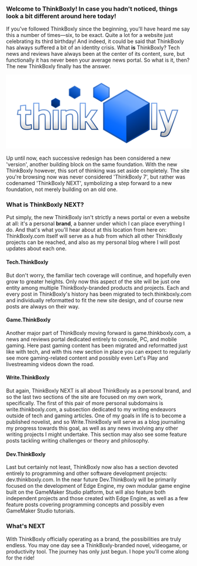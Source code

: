 <!--t Welcome to the New ThinkBoxly t-->
<!--tag 2015,archive,thinkboxly,updates tag-->
[<!--image /content/images/welcome-to-new-thinkboxly/next-screenshot-1024x512.png image-->
](LogoNEXT-1024x410.png)  

### Welcome to ThinkBoxly! In case you hadn't noticed, things look a bit different around here today!

  
If you've followed ThinkBoxly since the beginning, you'll have heard me say this a number of times—six, to be exact. Quite a lot for a website just celebrating its third birthday! And indeed, it could be said that ThinkBoxly has always suffered a bit of an identity crisis. What **is** ThinkBoxly? Tech news and reviews have always been at the center of its content, sure, but functionally it has never been your average news portal. So what is it, then? The new ThinkBoxly finally has the answer.  
  
[![](/content/images/welcome-to-new-thinkboxly/LogoNEXT-1024x410.png)](/content/images/welcome-to-new-thinkboxly/LogoNEXT-1024x410.png)  
  
Up until now, each successive redesign has been considered a new 'version', another building block on the same foundation. With the new ThinkBoxly however, this sort of thinking was set aside completely. The site you're browsing now was never considered 'ThinkBoxly 7', but rather was codenamed 'ThinkBoxly NEXT', symbolizing a step forward to a new foundation, not merely building on an old one.  
  

### What is ThinkBoxly NEXT?

  
Put simply, the new ThinkBoxly isn't strictly a news portal or even a website at all: it's a personal **brand**, a banner under which I can place everything I do. And that's what you'll hear about at this location from here on: ThinkBoxly.com itself will serve as a hub from which all other ThinkBoxly projects can be reached, and also as my personal blog where I will post updates about each one.  
  

#### Tech.ThinkBoxly

  
But don't worry, the familiar tech coverage will continue, and hopefully even grow to greater heights. Only now this aspect of the site will be just one entity among multiple ThinkBoxly-branded products and projects. Each and every post in ThinkBoxly's history has been migrated to tech.thinkboxly.com and individually reformatted to fit the new site design, and of course new posts are always on their way.  
  

#### Game.ThinkBoxly

  
Another major part of ThinkBoxly moving forward is game.thinkboxly.com, a news and reviews portal dedicated entirely to console, PC, and mobile gaming. Here past gaming content has been migrated and reformatted just like with tech, and with this new section in place you can expect to regularly see more gaming-related content and possibly even Let's Play and livestreaming videos down the road.  
  

#### Write.ThinkBoxly

  
But again, ThinkBoxly NEXT is all about ThinkBoxly as a personal brand, and so the last two sections of the site are focused on my own work, specifically. The first of this pair of more personal subdomains is write.thinkboxly.com, a subsection dedicated to my writing endeavors outside of tech and gaming articles. One of my goals in life is to become a published novelist, and so Write.ThinkBoxly will serve as a blog journaling my progress towards this goal, as well as any news involving any other writing projects I might undertake. This section may also see some feature posts tackling writing challenges or theory and philosophy.  
  

#### Dev.ThinkBoxly

  
Last but certainly not least, ThinkBoxly now also has a section devoted entirely to programming and other software development projects: dev.thinkboxly.com. In the near future Dev.ThinkBoxly will be primarily focused on the development of Edge Engine, my own modular game engine built on the GameMaker Studio platform, but will also feature both independent projects and those created with Edge Engine, as well as a few feature posts covering programming concepts and possibly even GameMaker Studio tutorials.  
  

### What's NEXT

  
With ThinkBoxly officially operating as a brand, the possibilities are truly endless. You may one day see a ThinkBoxly-branded novel, videogame, or productivity tool. The journey has only just begun. I hope you'll come along for the ride!
